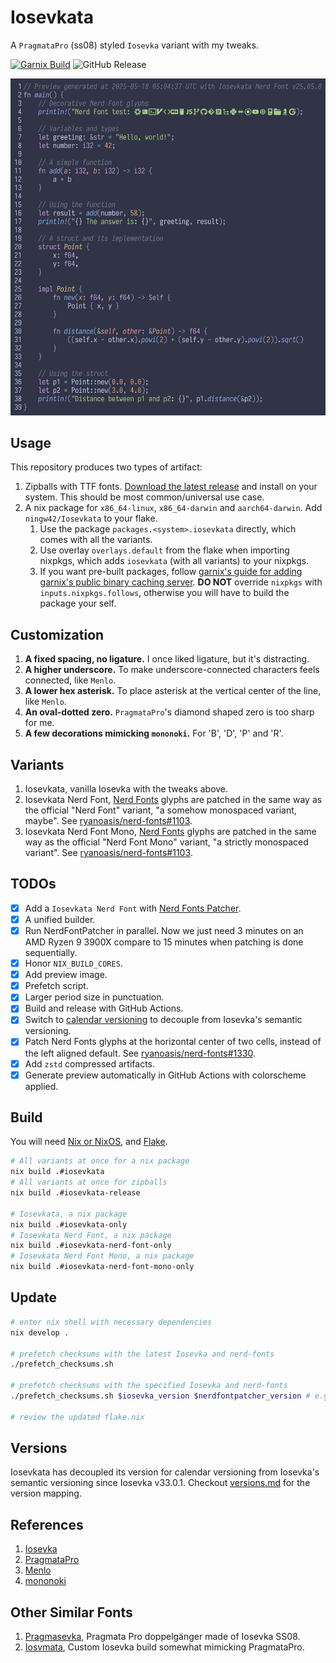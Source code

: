 # Iosevkata

A `PragmataPro` (ss08) styled `Iosevka` variant with my tweaks.

[![Garnix Build](https://img.shields.io/endpoint.svg?url=https%3A%2F%2Fgarnix.io%2Fapi%2Fbadges%2Fningw42%2FIosevkata%3Fbranch%3Dmaster)](https://garnix.io/repo/ningw42/Iosevkata)
![GitHub Release](https://github.com/ningw42/Iosevkata/actions/workflows/build_and_release.yml/badge.svg)

![Preview](preview/images/rust.png)

## Usage

This repository produces two types of artifact:
1. Zipballs with TTF fonts. [Download the latest release](https://github.com/ningw42/Iosevkata/releases/latest) and install on your system. This should be most common/universal use case.
2. A nix package for `x86_64-linux`, `x86_64-darwin` and `aarch64-darwin`. Add `ningw42/Iosevkata` to your flake.
    1. Use the package `packages.<system>.iosevkata` directly, which comes with all the variants.
    2. Use overlay `overlays.default` from the flake when importing nixpkgs, which adds `iosevkata` (with all variants) to your nixpkgs.
    3. If you want pre-built packages, follow [garnix's guide for adding garnix's public binary caching server](https://garnix.io/docs/caching). **DO NOT** override `nixpkgs` with `inputs.nixpkgs.follows`, otherwise you will have to build the package your self.

## Customization

1. **A fixed spacing, no ligature.** I once liked ligature, but it's distracting.
2. **A higher underscore.** To make underscore-connected characters feels connected, like `Menlo`.
3. **A lower hex asterisk.** To place asterisk at the vertical center of the line, like `Menlo`.
4. **An oval-dotted zero.** `PragmataPro`'s diamond shaped zero is too sharp for me.
5. **A few decorations mimicking `mononoki`.** For 'B', 'D', 'P' and 'R'.

## Variants

1. Iosevkata, vanilla Iosevka with the tweaks above.
2. Iosevkata Nerd Font, [Nerd Fonts](https://github.com/ryanoasis/nerd-fonts) glyphs are patched in the same way as the official "Nerd Font" variant, "a somehow monospaced variant, maybe". See [ryanoasis/nerd-fonts#1103](https://github.com/ryanoasis/nerd-fonts/discussions/1103).
3. Iosevkata Nerd Font Mono, [Nerd Fonts](https://github.com/ryanoasis/nerd-fonts) glyphs are patched in the same way as the official "Nerd Font Mono" variant, "a strictly monospaced variant". See [ryanoasis/nerd-fonts#1103](https://github.com/ryanoasis/nerd-fonts/discussions/1103).

## TODOs

- [x] Add a `Iosevkata Nerd Font` with [Nerd Fonts Patcher](https://github.com/ryanoasis/nerd-fonts#font-patcher).
- [x] A unified builder.
- [x] Run NerdFontPatcher in parallel. Now we just need 3 minutes on an AMD Ryzen 9 3900X compare to 15 minutes when patching is done sequentially.
- [x] Honor `NIX_BUILD_CORES`.
- [x] Add preview image.
- [x] Prefetch script.
- [x] Larger period size in punctuation.
- [x] Build and release with GitHub Actions.
- [x] Switch to [calendar versioning](https://calver.org/) to decouple from Iosevka's semantic versioning.
- [x] Patch Nerd Fonts glyphs at the horizontal center of two cells, instead of the left aligned default. See [ryanoasis/nerd-fonts#1330](https://github.com/ryanoasis/nerd-fonts/issues/1330#issuecomment-1664025541).
- [x] Add `zstd` compressed artifacts.
- [x] Generate preview automatically in GitHub Actions with colorscheme applied.

## Build

You will need [Nix or NixOS](https://nixos.org/), and [Flake](https://nixos.wiki/wiki/Flakes).

```bash
# All variants at once for a nix package
nix build .#iosevkata
# All variants at once for zipballs
nix build .#iosevkata-release

# Iosevkata, a nix package
nix build .#iosevkata-only
# Iosevkata Nerd Font, a nix package
nix build .#iosevkata-nerd-font-only
# Iosevkata Nerd Font Mono, a nix package
nix build .#iosevkata-nerd-font-mono-only
```

## Update
```bash
# enter nix shell with necessary dependencies
nix develop .

# prefetch checksums with the latest Iosevka and nerd-fonts
./prefetch_checksums.sh

# prefetch checksums with the specified Iosevka and nerd-fonts
./prefetch_checksums.sh $iosevka_version $nerdfontpatcher_version # e.g. ./prefetch_checksums.sh 30.3.0 3.2.1

# review the updated flake.nix
```

## Versions

Iosevkata has decoupled its version for calendar versioning from Iosevka's semantic versioning since Iosevka v33.0.1. Checkout [versions.md](./versions.md) for the version mapping.

## References
1. [Iosevka](https://github.com/be5invis/Iosevka)
2. [PragmataPro](https://fsd.it/shop/fonts/pragmatapro/)
3. [Menlo](https://en.wikipedia.org/wiki/Menlo_(typeface))
4. [mononoki](https://github.com/madmalik/mononoki)

## Other Similar Fonts

1. [Pragmasevka](https://github.com/shytikov/pragmasevka), Pragmata Pro doppelgänger made of Iosevka SS08.
2. [Iosvmata](https://github.com/N-R-K/Iosvmata), Custom Iosevka build somewhat mimicking PragmataPro.
